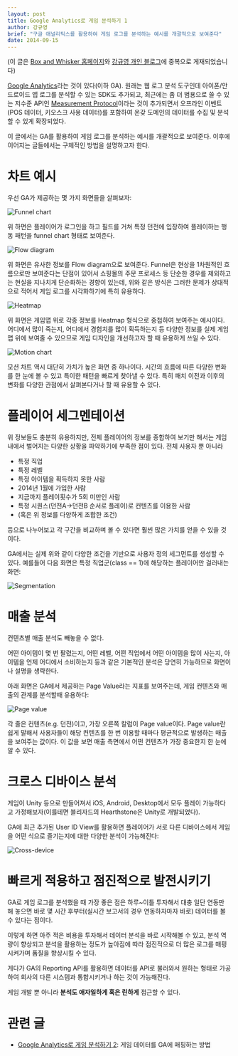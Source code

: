 ```yaml
---
layout: post
title: Google Analytics로 게임 분석하기 1
author: 강규영
brief: "구글 애널리틱스를 활용하여 게임 로그를 분석하는 예시를 개괄적으로 보여준다"
date: 2014-09-15
---
```

(이 글은 [Box and Whisker 홈페이지](http://www.boxnwhis.kr/)와 [강규영 개인 블로그](http://www.ecogwiki.com/sp.posts)에 중복으로 게재되었습니다)

[Google Analytics](http://www.google.com/analytics/)라는 것이 있다(이하 GA). 원래는 웹 로그 분석 도구인데 아이폰/안드로이드 앱 로그를 분석할 수 있는 SDK도 추가되고, 최근에는 좀 더 범용으로 쓸 수 있는 저수준 API인 [Measurement Protocol](https://developers.google.com/analytics/devguides/collection/protocol/v1/)이라는 것이 추가되면서 오프라인 이벤트(POS 데이터, 키오스크 사용 데이터)를 포함하여 온갖 도메인의 데이터를 수집 및 분석할 수 있게 확장되었다.

이 글에서는 GA를 활용하여 게임 로그를 분석하는 예시를 개괄적으로 보여준다. 이후에 이어지는 글들에서는 구체적인 방법을 설명하고자 한다.


# 차트 예시

우선 GA가 제공하는 몇 가지 화면들을 살펴보자:

![Funnel chart](/img/posts/2014-09-15-analyze_game_using_ga_1/funnel.png)

위 하면은 플레이어가 로그인을 하고 필드를 거쳐 특정 던전에 입장하여 플레이하는 행동 패턴을 funnel chart 형태로 보여준다.

![Flow diagram](/img/posts/2014-09-15-analyze_game_using_ga_1/flow_diagram.png)

위 화면은 유사한 정보를 Flow diagram으로 보여준다. Funnel은 현상을 1차원적인 흐름으로만 보여준다는 단점이 있어서 쇼핑몰의 주문 프로세스 등 단순한 경우를 제외하고는 현실을 지나치게 단순화하는 경향이 있는데, 위와 같은 방식은 그러한 문제가 상대적으로 적어서 게임 로그를 시각화하기에 특히 유용하다.

![Heatmap](/img/posts/2014-09-15-analyze_game_using_ga_1/heatmap.png)

위 화면은 게임맵 위로 각종 정보를 Heatmap 형식으로 중첩하여 보여주는 예시이다. 어디에서 많이 죽는지, 어디에서 경험치를 많이 획득하는지 등 다양한 정보를 실제 게임맵 위에 보여줄 수 있으므로 게임 디자인을 개선하고자 할 때 유용하게 쓰일 수 있다.

![Motion chart](/img/posts/2014-09-15-analyze_game_using_ga_1/motion_chart.png)

모션 차트 역시 대단히 가치가 높은 화면 중 하나이다. 시간의 흐름에 따른 다양한 변화를 한 눈에 볼 수 있고 특이한 패턴을 빠르게 찾아낼 수 있다. 특히 패치 이전과 이후의 변화를 다양한 관점에서 살펴본다거나 할 때 유용할 수 있다.


# 플레이어 세그멘테이션

위 정보들도 충분히 유용하지만, 전체 플레이어의 정보를 종합하여 보기만 해서는 게임 내에서 벌어지는 다양한 상황을 파악하기에 부족한 점이 있다. 전체 사용자 뿐 아니라

*   특정 직업
*   특정 레벨
*   특정 아이템을 획득하지 못한 사람
*   2014년 1월에 가입한 사람
*   지금까지 플레이횟수가 5회 미만인 사람
*   특정 시퀀스(던전A->던전B 순서로 플레이)로 컨텐츠를 이용한 사람
*   (혹은 위 정보를 다양하게 조합한 조건)

등으로 나누어보고 각 구간을 비교하며 볼 수 있다면 훨씬 많은 가치를 얻을 수 있을 것이다.

GA에서는 실제 위와 같이 다양한 조건을 기반으로 사용자 정의 세그먼트를 생성할 수 있다. 예를들어 다음 화면은 특정 직업군(class == 1)에 해당하는 플레이어만 걸러내는 화면:

![Segmentation](/img/posts/2014-09-15-analyze_game_using_ga_1/segmentation.png)


# 매출 분석

컨텐츠별 매출 분석도 빼놓을 수 없다.

어떤 아이템이 몇 번 팔렸는지, 어떤 레벨, 어떤 직업에서 어떤 아이템을 많이 사는지, 아이템을 언제 어디에서 소비하는지 등과 같은 기본적인 분석은 당연히 가능하므로 화면이나 설명을 생략한다.

아래 화면은 GA에서 제공하는 Page Value라는 지표를 보여주는데, 게임 컨텐츠와 매출의 관계를 분석할때 유용하다:

![Page value](/img/posts/2014-09-15-analyze_game_using_ga_1/page_value.png)

각 줄은 컨텐츠(e.g. 던전)이고, 가장 오른쪽 칼럼이 Page value이다. Page value란 쉽게 말해서 사용자들이 해당 컨텐츠를 한 번 이용할 때마다 평균적으로 발생하는 매출을 보여주는 값이다. 이 값을 보면 매출 측면에서 어떤 컨텐츠가 가장 중요한지 한 눈에 알 수 있다.


# 크로스 디바이스 분석

게임이 Unity 등으로 만들어져서 iOS, Android, Desktop에서 모두 플레이 가능하다고 가정해보자(이를테면 블리자드의 Hearthstone은 Unity로 개발되었다).

GA에 최근 추가된 User ID View를 활용하면 플레이어가 서로 다른 디바이스에서 게임을 어떤 식으로 즐기는지에 대한 다양한 분석이 가능해진다:

![Cross-device](/img/posts/2014-09-15-analyze_game_using_ga_1/cross-device.png)


# 빠르게 적용하고 점진적으로 발전시키기

GA로 게임 로그를 분석했을 때 가장 좋은 점은 하루~이틀 투자해서 대충 일단 연동만 해 놓으면 바로 몇 시간 후부터(실시간 보고서의 경우 연동하자마자 바로) 데이터를 볼 수 있다는 점이다.

이렇게 하면 아주 적은 비용을 투자해서 데이터 분석을 바로 시작해볼 수 있고, 분석 역량이 향상되고 분석을 활용하는 정도가 높아짐에 따라 점진적으로 더 많은 로그를 매핑시켜가며 품질을 향상시킬 수 있다.

게다가 GA의 Reporting API를 활용하면 데이터를 API로 불러와서 원하는 형태로 가공하여 회사의 다른 시스템과 통합시키거나 하는 것이 가능해진다.

게임 개발 뿐 아니라 **분석도 애자일하게 혹은 린하게** 접근할 수 있다.


# 관련 글

*   [Google Analytics로 게임 분석하기 2](http://www.boxnwhis.kr/2014/11/08/analyze_game_using_ga_2.html): 게임 데이터를 GA에 매핑하는 방법
